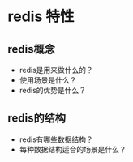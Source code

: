 # redis 特性

## redis概念
* redis是用来做什么的？
* 使用场景是什么？
* redis的优势是什么？


## redis的结构
* redis有哪些数据结构？
* 每种数据结构适合的场景是什么？


